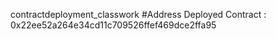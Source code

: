 contractdeployment_classwork
#Address Deployed Contract : 0x22ee52a264e34cd11c709526ffef469dce2ffa95

